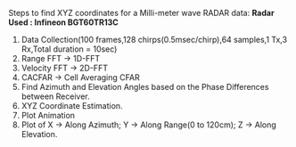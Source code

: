 Steps to find XYZ coordinates for a Milli-meter wave RADAR data:
**Radar Used : Infineon BGT60TR13C**

1. Data Collection(100 frames,128 chirps(0.5msec/chirp),64 samples,1 Tx,3 Rx,Total duration = 10sec)
2. Range FFT -> 1D-FFT
3. Velocity FFT -> 2D-FFT
4. CACFAR -> Cell Averaging CFAR
5. Find Azimuth and Elevation Angles based on the Phase Differences between Receiver.
6. XYZ Coordinate Estimation.
7. Plot Animation
8. Plot of X -> Along Azimuth; Y -> Along Range(0 to 120cm); Z -> Along Elevation.
